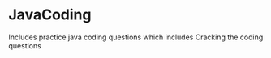 JavaCoding
==========
Includes practice java coding questions which includes Cracking the coding questions
